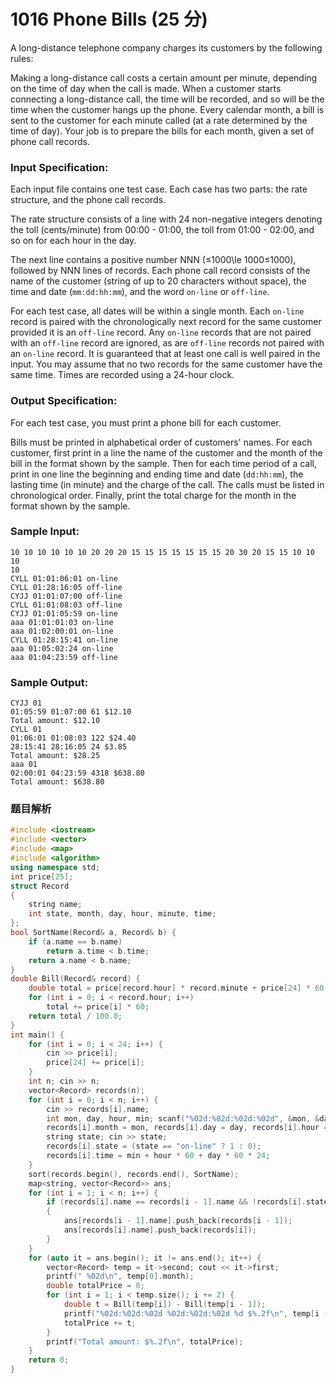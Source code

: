 # 1016 Phone Bills (25 分)

A long-distance telephone company charges its customers by the following rules:

Making a long-distance call costs a certain amount per minute, depending on the time of day when the call is made. When a customer starts connecting a long-distance call, the time will be recorded, and so will be the time when the customer hangs up the phone. Every calendar month, a bill is sent to the customer for each minute called (at a rate determined by the time of day). Your job is to prepare the bills for each month, given a set of phone call records.

### Input Specification:

Each input file contains one test case. Each case has two parts: the rate structure, and the phone call records.

The rate structure consists of a line with 24 non-negative integers denoting the toll (cents/minute) from 00:00 - 01:00, the toll from 01:00 - 02:00, and so on for each hour in the day.

The next line contains a positive number NNN (≤1000\\le 1000≤1000), followed by NNN lines of records. Each phone call record consists of the name of the customer (string of up to 20 characters without space), the time and date (`mm:dd:hh:mm`), and the word `on-line` or `off-line`.

For each test case, all dates will be within a single month. Each `on-line` record is paired with the chronologically next record for the same customer provided it is an `off-line` record. Any `on-line` records that are not paired with an `off-line` record are ignored, as are `off-line` records not paired with an `on-line` record. It is guaranteed that at least one call is well paired in the input. You may assume that no two records for the same customer have the same time. Times are recorded using a 24-hour clock.

### Output Specification:

For each test case, you must print a phone bill for each customer.

Bills must be printed in alphabetical order of customers' names. For each customer, first print in a line the name of the customer and the month of the bill in the format shown by the sample. Then for each time period of a call, print in one line the beginning and ending time and date (`dd:hh:mm`), the lasting time (in minute) and the charge of the call. The calls must be listed in chronological order. Finally, print the total charge for the month in the format shown by the sample.

### Sample Input:

    10 10 10 10 10 10 20 20 20 15 15 15 15 15 15 15 20 30 20 15 15 10 10 10
    10
    CYLL 01:01:06:01 on-line
    CYLL 01:28:16:05 off-line
    CYJJ 01:01:07:00 off-line
    CYLL 01:01:08:03 off-line
    CYJJ 01:01:05:59 on-line
    aaa 01:01:01:03 on-line
    aaa 01:02:00:01 on-line
    CYLL 01:28:15:41 on-line
    aaa 01:05:02:24 on-line
    aaa 01:04:23:59 off-line
    

### Sample Output:

    CYJJ 01
    01:05:59 01:07:00 61 $12.10
    Total amount: $12.10
    CYLL 01
    01:06:01 01:08:03 122 $24.40
    28:15:41 28:16:05 24 $3.85
    Total amount: $28.25
    aaa 01
    02:00:01 04:23:59 4318 $638.80
    Total amount: $638.80

### 题目解析

```C++
#include <iostream>
#include <vector>
#include <map>
#include <algorithm>
using namespace std;
int price[25];
struct Record
{
	string name;
	int state, month, day, hour, minute, time;
};
bool SortName(Record& a, Record& b) {
	if (a.name == b.name)
		return a.time < b.time;
	return a.name < b.name;
}
double Bill(Record& record) {
	double total = price[record.hour] * record.minute + price[24] * 60 * record.day;
	for (int i = 0; i < record.hour; i++)
		total += price[i] * 60;
	return total / 100.0;
}
int main() {
	for (int i = 0; i < 24; i++) {
		cin >> price[i];
		price[24] += price[i];
	}
	int n; cin >> n;
	vector<Record> records(n);
	for (int i = 0; i < n; i++) {
		cin >> records[i].name;
		int mon, day, hour, min; scanf("%02d:%02d:%02d:%02d", &mon, &day, &hour, &min);
		records[i].month = mon, records[i].day = day, records[i].hour = hour, records[i].minute = min;
		string state; cin >> state;
		records[i].state = (state == "on-line" ? 1 : 0);
		records[i].time = min + hour * 60 + day * 60 * 24;
	}
	sort(records.begin(), records.end(), SortName);
	map<string, vector<Record>> ans;
	for (int i = 1; i < n; i++) {
		if (records[i].name == records[i - 1].name && !records[i].state && records[i - 1].state)
		{
			ans[records[i - 1].name].push_back(records[i - 1]);
			ans[records[i].name].push_back(records[i]);
		}
	}
	for (auto it = ans.begin(); it != ans.end(); it++) {
		vector<Record> temp = it->second; cout << it->first;
		printf(" %02d\n", temp[0].month);
		double totalPrice = 0;
		for (int i = 1; i < temp.size(); i += 2) {
			double t = Bill(temp[i]) - Bill(temp[i - 1]);
			printf("%02d:%02d:%02d %02d:%02d:%02d %d $%.2f\n", temp[i - 1].day, temp[i - 1].hour, temp[i - 1].minute, temp[i].day, temp[i].hour, temp[i].minute, temp[i].time - temp[i - 1].time, t);
			totalPrice += t;
		}
		printf("Total amount: $%.2f\n", totalPrice);
	}
	return 0;
}
```